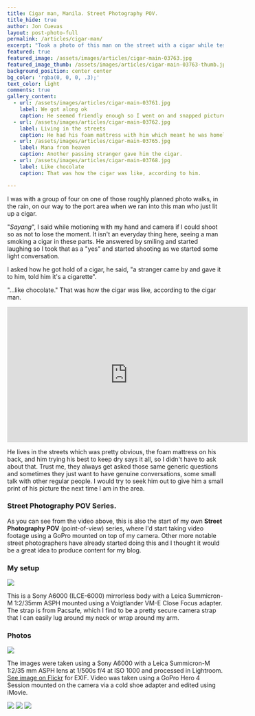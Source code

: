 ```yaml
---
title: Cigar man, Manila. Street Photography POV.
title_hide: true
author: Jon Cuevas
layout: post-photo-full
permalink: /articles/cigar-man/
excerpt: "Took a photo of this man on the street with a cigar while testing a GoPro Session mounted on my camera"
featured: true
featured_image: /assets/images/articles/cigar-main-03763.jpg
featured_image_thumb: /assets/images/articles/cigar-main-03763-thumb.jpg
background_position: center center
bg_color: 'rgba(0, 0, 0, .3);'
text_color: light
comments: true
gallery_content:
  - url: /assets/images/articles/cigar-main-03761.jpg
    label: We got along ok
    caption: He seemed friendly enough so I went on and snapped pictures while we were talking.
  - url: /assets/images/articles/cigar-main-03762.jpg
    label: Living in the streets
    caption: He had his foam mattress with him which meant he was homeless.
  - url: /assets/images/articles/cigar-main-03765.jpg
    label: Mana from heaven
    caption: Another passing stranger gave him the cigar.
  - url: /assets/images/articles/cigar-main-03768.jpg
    label: Like chocolate
    caption: That was how the cigar was like, according to him.

---
```


<p class="lead">I was with a group of four on one of those roughly planned photo walks, in the rain, on our way to the port area when we ran into this man who just lit up a cigar.</p>

"_Sayang_", I said while motioning with my hand and camera if I could shoot so as not to lose the moment. It isn't an everyday thing here, seeing a man smoking a cigar in these parts. He answered by smiling and started laughing so I took that as a "yes" and started shooting as we started some light conversation.

I asked how he got hold of a cigar, he said, "a stranger came by and gave it to him, told him it's a cigarette".

"...like chocolate." That was how the cigar was like, according to the cigar man.

<div class="flex-video extra-wide">
	<iframe width="560" height="315" src="https://www.youtube.com/embed/94Du75ExM14?rel=0&amp;controls=0&amp;showinfo=0" frameborder="0" allowfullscreen></iframe>
</div>

He lives in the streets which was pretty obvious, the foam mattress on his back, and him trying his best to keep dry says it all, so I didn't have to ask about that. Trust me, they always get asked those same generic questions and sometimes they just want to have genuine conversations, some small talk with other regular people. I would try to seek him out to give him a small print of his picture the next time I am in the area.

### Street Photography POV Series.

As you can see from the video above, this is also the start of my own **Street Photography POV** (point-of-view) series, where I'd start taking video footage using a GoPro mounted on top of my camera. Other more notable street photographers have already started doing this and I thought it would be a great idea to produce content for my blog.

### My setup

<img src="{{ site.baseurl }}/assets/images/articles/sony-a6000-leica-summicron35-gopro-session-setup-1260.jpg">

This is a Sony A6000 (ILCE-6000) mirrorless body with a Leica Summicron-M 1:2/35mm ASPH mounted using a Voigtlander VM-E Close Focus adapter. The strap is from Pacsafe, which I find to be a pretty secure camera strap that I can easily lug around my neck or wrap around my arm.

### Photos

<img class="extra-wide" src="{{ site.baseurl }}/assets/images/articles/cigar-main-03761.jpg">

The images were taken using a Sony A6000 with a Leica Summicron-M 1:2/35 mm ASPH lens at 1/500s f/4 at ISO 1000 and processed in Lightroom. [See image on Flickr][1] for EXIF. Video was taken using a GoPro Hero 4 Session mounted on the camera via a cold shoe adapter and edited using iMovie.

<img src="{{ site.baseurl }}/assets/images/articles/cigar-main-03762.jpg">

<img src="{{ site.baseurl }}/assets/images/articles/cigar-main-03765.jpg">

<img src="{{ site.baseurl }}/assets/images/articles/cigar-main-03768.jpg">

[1]: https://www.flickr.com/photos/archondigital/20812661581
[2]: http://instagram.com/p/42cPmjGq5D/



